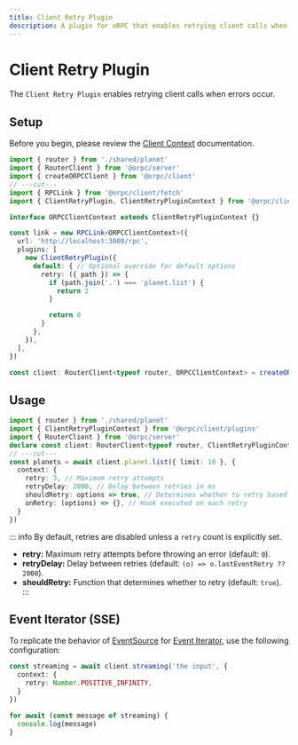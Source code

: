 ```yaml
---
title: Client Retry Plugin
description: A plugin for oRPC that enables retrying client calls when errors occur.
---
```


# Client Retry Plugin

The `Client Retry Plugin` enables retrying client calls when errors occur.

## Setup

Before you begin, please review the [Client Context](/docs/client/rpc-link#using-client-context) documentation.

```ts twoslash
import { router } from './shared/planet'
import { RouterClient } from '@orpc/server'
import { createORPCClient } from '@orpc/client'
// ---cut---
import { RPCLink } from '@orpc/client/fetch'
import { ClientRetryPlugin, ClientRetryPluginContext } from '@orpc/client/plugins'

interface ORPCClientContext extends ClientRetryPluginContext {}

const link = new RPCLink<ORPCClientContext>({
  url: 'http://localhost:3000/rpc',
  plugins: [
    new ClientRetryPlugin({
      default: { // Optional override for default options
        retry: ({ path }) => {
          if (path.join('.') === 'planet.list') {
            return 2
          }

          return 0
        }
      },
    }),
  ],
})

const client: RouterClient<typeof router, ORPCClientContext> = createORPCClient(link)
```

## Usage

```ts twoslash
import { router } from './shared/planet'
import { ClientRetryPluginContext } from '@orpc/client/plugins'
import { RouterClient } from '@orpc/server'
declare const client: RouterClient<typeof router, ClientRetryPluginContext>
// ---cut---
const planets = await client.planet.list({ limit: 10 }, {
  context: {
    retry: 3, // Maximum retry attempts
    retryDelay: 2000, // Delay between retries in ms
    shouldRetry: options => true, // Determines whether to retry based on the error
    onRetry: (options) => {}, // Hook executed on each retry
  }
})
```

::: info
By default, retries are disabled unless a `retry` count is explicitly set.

- **retry:** Maximum retry attempts before throwing an error (default: `0`).
- **retryDelay:** Delay between retries (default: `(o) => o.lastEventRetry ?? 2000`).
- **shouldRetry:** Function that determines whether to retry (default: `true`).
  :::

## Event Iterator (SSE)

To replicate the behavior of [EventSource](https://developer.mozilla.org/en-US/docs/Web/API/EventSource) for [Event Iterator](/docs/event-iterator), use the following configuration:

```ts
const streaming = await client.streaming('the input', {
  context: {
    retry: Number.POSITIVE_INFINITY,
  }
})

for await (const message of streaming) {
  console.log(message)
}
```
